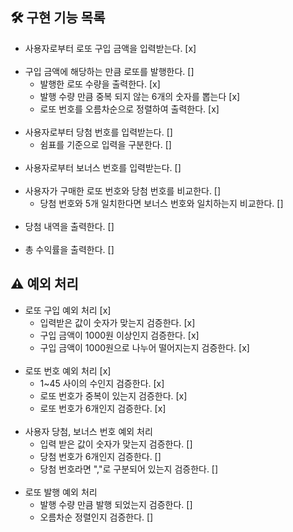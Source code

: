 ## 🛠 구현 기능 목록

- 사용자로부터 로또 구입 금액을 입력받는다. [x]
  <br><br>
- 구입 금액에 해당하는 만큼 로또를 발행한다. []
  - 발행한 로또 수량을 출력한다. [x]
  - 발행 수량 만큼 중복 되지 않는 6개의 숫자를 뽑는다 [x]
  - 로또 번호를 오름차순으로 정렬하여 출력한다. [x]
    <br><br>
- 사용자로부터 당첨 번호를 입력받는다. []
  - 쉼표를 기준으로 입력을 구분한다. []
    <br><br>
- 사용자로부터 보너스 번호를 입력받는다. []
  <br><br>
- 사용자가 구매한 로또 번호와 당첨 번호를 비교한다. []
  - 당첨 번호와 5개 일치한다면 보너스 번호와 일치하는지 비교한다. []
    <br><br>
- 당첨 내역을 출력한다. []
  <br><br>
- 총 수익률을 출력한다. []

## ⚠️ 예외 처리

- 로또 구입 예외 처리 [x]
  - 입력받은 값이 숫자가 맞는지 검증한다. [x]
  - 구입 금액이 1000원 이상인지 검증한다. [x]
  - 구입 금액이 1000원으로 나누어 떨어지는지 검증한다. [x]
    <br><br>
- 로또 번호 예외 처리 [x]
  - 1~45 사이의 수인지 검증한다. [x]
  - 로또 번호가 중복이 있는지 검증한다. [x]
  - 로또 번호가 6개인지 검증한다. [x]
    <br><br>
- 사용자 당첨, 보너스 번호 예외 처리
  - 입력 받은 값이 숫자가 맞는지 검증한다. []
  - 당첨 번호가 6개인지 검증한다. []
  - 당첨 번호라면 ","로 구분되어 있는지 검증한다. []
  <br><br>
- 로또 발행 예외 처리
  - 발행 수량 만큼 발행 되었는지 검증한다. []
  - 오름차순 정렬인지 검증한다. []